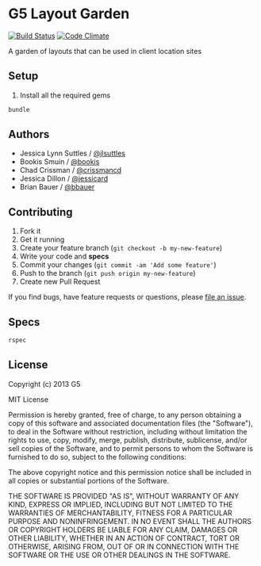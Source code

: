 # G5 Layout Garden

[![Build Status](https://travis-ci.org/G5/g5-layout-garden.png)](https://travis-ci.org/G5/g5-layout-garden)
[![Code Climate](https://codeclimate.com/repos/530e838ee30ba04f810019c2/badges/ec06f3602d87dffca264/gpa.png)](https://codeclimate.com/repos/530e838ee30ba04f810019c2/feed)

A garden of layouts that can be used in client location sites


## Setup

1. Install all the required gems
```bash
bundle
```


## Authors

  * Jessica Lynn Suttles / [@jlsuttles](https://github.com/jlsuttles)
  * Bookis Smuin / [@bookis](https://github.com/bookis)
  * Chad Crissman / [@crissmancd](https://github.com/crissmancd)
  * Jessica Dillon / [@jessicard](https://github.com/jessicard)
  * Brian Bauer / [@bbauer](https://github.com/bbauer)


## Contributing

1. Fork it
1. Get it running
1. Create your feature branch (`git checkout -b my-new-feature`)
1. Write your code and **specs**
1. Commit your changes (`git commit -am 'Add some feature'`)
1. Push to the branch (`git push origin my-new-feature`)
1. Create new Pull Request

If you find bugs, have feature requests or questions, please
[file an issue](https://github.com/G5/g5-layout-garden/issues).


## Specs

```bash
rspec
```


## License

Copyright (c) 2013 G5

MIT License

Permission is hereby granted, free of charge, to any person obtaining
a copy of this software and associated documentation files (the
"Software"), to deal in the Software without restriction, including
without limitation the rights to use, copy, modify, merge, publish,
distribute, sublicense, and/or sell copies of the Software, and to
permit persons to whom the Software is furnished to do so, subject to
the following conditions:

The above copyright notice and this permission notice shall be
included in all copies or substantial portions of the Software.

THE SOFTWARE IS PROVIDED "AS IS", WITHOUT WARRANTY OF ANY KIND,
EXPRESS OR IMPLIED, INCLUDING BUT NOT LIMITED TO THE WARRANTIES OF
MERCHANTABILITY, FITNESS FOR A PARTICULAR PURPOSE AND
NONINFRINGEMENT. IN NO EVENT SHALL THE AUTHORS OR COPYRIGHT HOLDERS BE
LIABLE FOR ANY CLAIM, DAMAGES OR OTHER LIABILITY, WHETHER IN AN ACTION
OF CONTRACT, TORT OR OTHERWISE, ARISING FROM, OUT OF OR IN CONNECTION
WITH THE SOFTWARE OR THE USE OR OTHER DEALINGS IN THE SOFTWARE.
